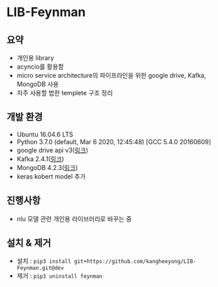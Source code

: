 # LIB-Feynman

## 요약
- 개인용 library
- acyncio를 활용함
- micro service architecture의 파이프라인을 위한 google drive, Kafka, MongoDB 사용
- 자주 사용할 법한 templete 구조 정리

## 개발 환경
- Ubuntu 16.04.6 LTS
- Python 3.7.0 (default, Mar  6 2020, 12:45:48) [GCC 5.4.0 20160609]
- google drive api v3([링크](https://developers.google.com/drive/api/v3/quickstart/python))
- Kafka 2.4.1([링크](https://kafka.apache.org/quickstart))
- MongoDB 4.2.3([링크](https://docs.mongodb.com/manual/tutorial/install-mongodb-on-ubuntu/#))
- keras kobert model 추가

## 진행사항
- nlu 모델 관련 개인용 라이브러리로 바꾸는 중

## 설치 & 제거
- 설치 : `pip3 install git+https://github.com/kangheeyong/LIB-Feynman.git@dev`
- 제거 : `pip3 uninstall feynman`

